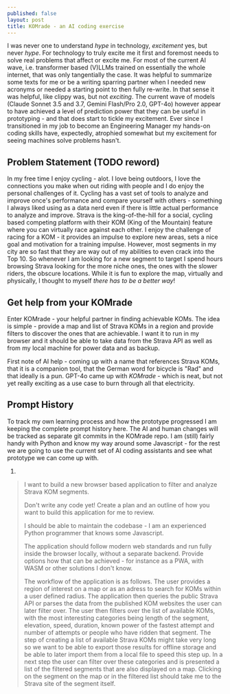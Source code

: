 ```yaml
---
published: false
layout: post
title: KOMrade - an AI coding exercise
---
```


I was never one to understand *hype* in technology, *excitement* yes, but never *hype*. For technology to truly excite me it first and foremost needs to solve real problems that affect or excite me. For most of the current AI wave, i.e. transformer based (V)LLMs trained on essentially the whole internet, that was only tangentially the case. It was helpful to summarize some texts for me or be a writing sparring partner when I needed new acronyms or needed a starting point to then fully re-write. In that sense it was helpful, like clippy was, but not *exciting*. The current wave of models (Claude Sonnet 3.5 and 3.7, Gemini Flash/Pro 2.0, GPT-4o) however appear to have achieved a level of prediction power that they can be useful in prototyping - and that does start to tickle my excitement. Ever since I transitioned in my job to become an Engineering Manager my hands-on coding skills have, expectedly, atrophied somewhat but my excitement for seeing machines solve problems hasn't.

## Problem Statement (TODO reword)

In my free time I enjoy cycling - alot. I love being outdoors, I love the connections you make when out riding with people and I do enjoy the personal challenges of it. Cycling has a vast set of tools to analyze and improve once's performance and compare yourself with others - something I always liked using as a data nerd even if there is little actual performance to analyze and improve. Strava is the king-of-the-hill for a social, cycling based competing platform with their KOM (King of the Mountain) feature where you can virtually race against each other. I enjoy the challenge of racing for a KOM - it provides an impulse to explore new areas, sets a nice goal and motivation for a training impulse. However, most segments in my city are so fast that they are way out of my abilities to even crack into the Top 10. So whenever I am looking for a new segment to target I spend hours browsing Strava looking for the more niche ones, the ones with the slower riders, the obscure locations. While it is fun to explore the map, virtually and physically, I thought to myself *there has to be a better way*!

## Get help from your KOMrade

Enter KOMrade - your helpful partner in finding achievable KOMs. The idea is simple - provide a map and list of Strava KOMs in a region and provide filters to discover the ones that are achievable. I want it to run in my browser and it should be able to take data from the Strava API as well as from my local machine for power data and as backup.

First note of AI help - coming up with a name that references Strava KOMs, that it is a companion tool, that the German word for bicycle is "Rad" and that ideally is a pun. GPT-4o came up with *KOMrade* - which is neat, but not yet really exciting as a use case to burn through all that electricity.

## Prompt History

To track my own learning process and how the prototype progressed I am keeping the complete prompt history here. The AI and human changes will be tracked as separate git commits in the KOMrade repo. I am (still) fairly handy with Python and know my way around some Javascript - for the rest we are going to use the current set of AI coding assistants and see what prototype we can come up with.

1.
> I want to build a new browser based application to filter and analyze Strava KOM segments.
>
> Don't write any code yet! Create a plan and an outline of how you want to build this application for me to review.
>
> I should be able to maintain the codebase - I am an experienced Python programmer that knows some Javascript.
>
> The application should follow modern web standards and run fully inside the browser locally, without a separate backend. Provide options how that can be achieved - for instance as a PWA, with WASM or other solutions I don't know.
>
> The workflow of the application is as follows. The user provides a region of interest on a map or as an adress to search for KOMs within a user defined radius. The application then queries the public Strava API or parses the data from the published KOM websites the user can later filter over. The user then filters over the list of available KOMs, with the most interesting categories being length of the segment, elevation, speed, duration, known power of the fastest attempt and number of attempts or people who have ridden that segment. The step of creating a list of available Strava KOMs might take very long so we want to be able to export those results for offline storage and be able to later import them from a local file to speed this step up. In a next step the user can filter over these categories and is presented a list of the filtered segments that are also displayed on a map. Clicking on the segment on the map or in the filtered list should take me to the Strava site of the segment itself.
